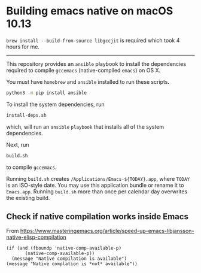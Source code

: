 # Building emacs native on macOS 10.13

`brew install --build-from-source libgccjit` is required which took 4 hours for me.

---

This repository provides an `ansible` playbook to install the dependencies
required to compile `gccemacs` (native-compiled `emacs`) on OS X.

You must have `homebrew` and `ansible` installed to run these scripts.

```bash
python3 -m pip install ansible
```

To install the system dependencies, run

```bash
install-deps.sh
```

which, will run an `ansible` `playbook` that installs all of the system
dependencies.

Next, run

```bash
build.sh
```

to compile `gccemacs`.

Running `build.sh` creates `/Applications/Emacs-${TODAY}.app`, where `TODAY` is
an ISO-style date. You may use this application bundle or rename it to
`Emacs.app`. Running `build.sh` more than once per calendar day overwrites the
existing build.

## Check if native compilation works inside Emacs

From https://www.masteringemacs.org/article/speed-up-emacs-libjansson-native-elisp-compilation

```elisp
(if (and (fboundp 'native-comp-available-p)
       (native-comp-available-p))
  (message "Native compilation is available")
(message "Native complation is *not* available"))
```
